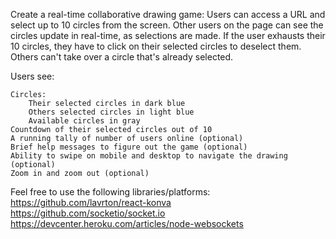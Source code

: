 Create a real-time collaborative drawing game:
Users can access a URL and select up to 10 circles from the screen. Other users on the page can see the circles update in real-time, as selections are made. If the user exhausts their 10 circles, they have to click on their selected circles to deselect them. Others can't take over a circle that's already selected.

Users see:

    Circles:
        Their selected circles in dark blue
        Others selected circles in light blue
        Available circles in gray
    Countdown of their selected circles out of 10
    A running tally of number of users online (optional)
    Brief help messages to figure out the game (optional)
    Ability to swipe on mobile and desktop to navigate the drawing (optional)
    Zoom in and zoom out (optional)


Feel free to use the following libraries/platforms: 
https://github.com/lavrton/react-konva
https://github.com/socketio/socket.io
https://devcenter.heroku.com/articles/node-websockets
